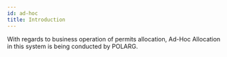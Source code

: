 ```yaml
---
id: ad-hoc
title: Introduction
---
```


With regards to business operation of permits allocation, Ad-Hoc Allocation in this system is being conducted by POLARG.

